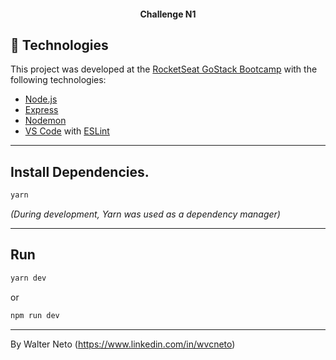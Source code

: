 ﻿<h4 align="center">
  Challenge N1
</h4>

## :rocket: Technologies

This project was developed at the [RocketSeat GoStack Bootcamp](https://rocketseat.com.br/bootcamp) with the following technologies:

-  [Node.js][nodejs]
-  [Express](https://expressjs.com/)
-  [Nodemon](https://nodemon.io/)
-  [VS Code][vc] with [ESLint][vceslint]

---

## Install Dependencies.

```bash
yarn
```
_(During development, Yarn was used as a dependency manager)_

---

## Run

```bash
yarn dev
```

or

```bash
npm run dev
```

---

By Walter Neto (https://www.linkedin.com/in/wvcneto)

[nodejs]: https://nodejs.org/
[yarn]: https://yarnpkg.com/
[vc]: https://code.visualstudio.com/
[vceditconfig]: https://marketplace.visualstudio.com/items?itemName=EditorConfig.EditorConfig
[vceslint]: https://marketplace.visualstudio.com/items?itemName=dbaeumer.vscode-eslint
